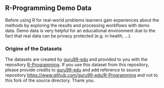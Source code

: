 ## R-Programming Demo Data
Before using R for real-world problems learners gain experiences about the methods by exploring the results and processing workflows with demo data. 
Demo data is very helpful for an educational environment due to the fact that real data can be privacy protected (e.g. in health, ...).

### Origine of the Datasets
The datasets are created by [guru99-edu](https://www.github.com/guru99-edu) and provided to you with the repository [R-Programming](https://www.github.com/guru99-edu/R-Programming). If you use this dataset from this repository, please provide credits to [guru99-edu](https://www.github.com/guru99-edu) and add reference to source repository  https://www.github.com/guru99-edu/R-Programming and not to this fork of the source directory. Thank you.
